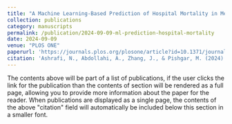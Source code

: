 ```yaml
---
title: "A Machine Learning-Based Prediction of Hospital Mortality in Mechanically Ventilated ICU Patients"
collection: publications
category: manuscripts
permalink: /publication/2024-09-09-ml-prediction-hospital-mortality
date: 2024-09-09
venue: "PLOS ONE"
paperurl: 'https://journals.plos.org/plosone/article?id=10.1371/journal.pone.0309383'
citation: 'Ashrafi, N., Abdollahi, A., Zhang, J., & Pishgar, M. (2024). "A Machine Learning-Based Prediction of Hospital Mortality in Mechanically Ventilated ICU Patients." <i>PLOS ONE</i>. 10.1371/journal.pone.0309383.'
---
```


The contents above will be part of a list of publications, if the user clicks the link for the publication than the contents of section will be rendered as a full page, allowing you to provide more information about the paper for the reader. When publications are displayed as a single page, the contents of the above "citation" field will automatically be included below this section in a smaller font.
